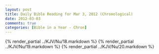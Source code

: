 ```yaml
---
layout: post
title: Daily Bible Reading for Mar 3, 2012 (Chronological)
date: 2012-03-03
comments: true
categories: [Bible in a Year - Chron]
---
```

{% render_partial ../KJV/Nu/18.markdown %}
{% render_partial ../KJV/Nu/19.markdown %}
{% render_partial ../KJV/Nu/20.markdown %}
